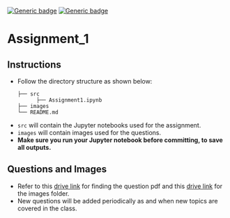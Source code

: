 

[![Generic badge](https://img.shields.io/badge/DIP-Assignment:1-BLUE.svg)](https://shields.io/)
[![Generic badge](https://img.shields.io/badge/DUE-23:59hrs,20/09/2021-RED.svg)](https://shields.io/)

# Assignment_1

## Instructions
- Follow the directory structure as shown below: 
  ```
  ├── src           
        ├── Assignment1.ipynb
  ├── images    
  └── README.md
  ```
- `src` will contain the Jupyter notebooks used for the assignment.
- `images` will contain images used for the questions.
- **Make sure you run your Jupyter notebook before committing, to save all outputs.**

## Questions and Images
- Refer to this [drive link]() for finding the question pdf and  this [drive link](https://drive.google.com/file/d/1OcK39FtoJ1V4MwpeclHPAfJ1vLilwfVF/view?usp=sharing) for the images folder.
- New questions will be added periodically as and when new topics are covered in the class.
